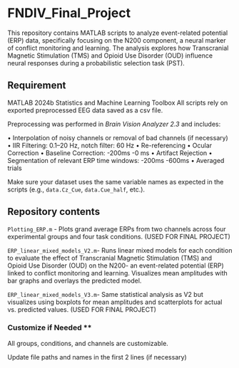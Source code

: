 # FNDIV_Final_Project

This repository contains MATLAB scripts to analyze event-related potential (ERP) data, specifically focusing on the N200 component, a neural marker of conflict monitoring and learning. The analysis explores how Transcranial Magnetic Stimulation (TMS) and Opioid Use Disorder (OUD) influence neural responses during a probabilistic selection task (PST).


## Requirement

MATLAB 2024b
Statistics and Machine Learning Toolbox
All scripts rely on exported preprocessed EEG data saved as a csv file. 

Preprocessing was performed in _Brain Vision Analyzer 2.3_ and includes:

• Interpolation of noisy channels or removal of bad channels (if necessary)
• IIR Filtering: 0.1–20 Hz, notch filter: 60 Hz
•	Re-referencing
•	Ocular Correction
•	Baseline Correction: -200ms -0 ms
•	Artifact Rejection
•	Segmentation of relevant ERP time windows: -200ms -600ms
•	Averaged trials

Make sure your dataset uses the same variable names as expected in the scripts (e.g., `data.Cz_Cue`, `data.Cue_half`, etc.).

## Repository contents

`Plotting_ERP.m` - Plots grand average ERPs from two channels across four experimental groups and four task conditions. (USED FOR FINAL PROJECT)

`ERP_linear_mixed_models_V2.m`- Runs linear mixed models for each condition to evaluate the effect of Transcranial Magnetic Stimulation (TMS) and Opioid Use Disorder (OUD) on the N200- an event-related potential (ERP) linked to conflict monitoring and learning. Visualizes mean amplitudes with bar graphs and overlays the predicted model.

`ERP_linear_mixed_models_V3.m`- Same statistical analysis as V2 but visualizes using boxplots for mean amplitudes and scatterplots for actual vs. predicted values. (USED FOR FINAL PROJECT)

### Customize if Needed **

All groups, conditions, and channels are customizable.

Update file paths and names in the first 2 lines (if necessary)
